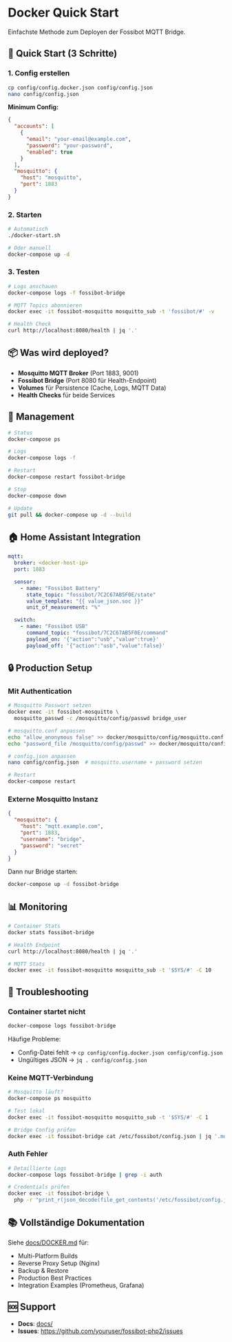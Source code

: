 # Docker Quick Start

Einfachste Methode zum Deployen der Fossibot MQTT Bridge.

## 🚀 Quick Start (3 Schritte)

### 1. Config erstellen

```bash
cp config/config.docker.json config/config.json
nano config/config.json
```

**Minimum Config:**
```json
{
  "accounts": [
    {
      "email": "your-email@example.com",
      "password": "your-password",
      "enabled": true
    }
  ],
  "mosquitto": {
    "host": "mosquitto",
    "port": 1883
  }
}
```

### 2. Starten

```bash
# Automatisch
./docker-start.sh

# Oder manuell
docker-compose up -d
```

### 3. Testen

```bash
# Logs anschauen
docker-compose logs -f fossibot-bridge

# MQTT Topics abonnieren
docker exec -it fossibot-mosquitto mosquitto_sub -t 'fossibot/#' -v

# Health Check
curl http://localhost:8080/health | jq '.'
```

## 📦 Was wird deployed?

- **Mosquitto MQTT Broker** (Port 1883, 9001)
- **Fossibot Bridge** (Port 8080 für Health-Endpoint)
- **Volumes** für Persistence (Cache, Logs, MQTT Data)
- **Health Checks** für beide Services

## 🔧 Management

```bash
# Status
docker-compose ps

# Logs
docker-compose logs -f

# Restart
docker-compose restart fossibot-bridge

# Stop
docker-compose down

# Update
git pull && docker-compose up -d --build
```

## 🏠 Home Assistant Integration

```yaml
mqtt:
  broker: <docker-host-ip>
  port: 1883

  sensor:
    - name: "Fossibot Battery"
      state_topic: "fossibot/7C2C67AB5F0E/state"
      value_template: "{{ value_json.soc }}"
      unit_of_measurement: "%"

  switch:
    - name: "Fossibot USB"
      command_topic: "fossibot/7C2C67AB5F0E/command"
      payload_on: '{"action":"usb","value":true}'
      payload_off: '{"action":"usb","value":false}'
```

## 🔒 Production Setup

### Mit Authentication

```bash
# Mosquitto Passwort setzen
docker exec -it fossibot-mosquitto \
  mosquitto_passwd -c /mosquitto/config/passwd bridge_user

# mosquitto.conf anpassen
echo "allow_anonymous false" >> docker/mosquitto/config/mosquitto.conf
echo "password_file /mosquitto/config/passwd" >> docker/mosquitto/config/mosquitto.conf

# config.json anpassen
nano config/config.json  # mosquitto.username + password setzen

# Restart
docker-compose restart
```

### Externe Mosquitto Instanz

```json
{
  "mosquitto": {
    "host": "mqtt.example.com",
    "port": 1883,
    "username": "bridge",
    "password": "secret"
  }
}
```

Dann nur Bridge starten:
```bash
docker-compose up -d fossibot-bridge
```

## 📊 Monitoring

```bash
# Container Stats
docker stats fossibot-bridge

# Health Endpoint
curl http://localhost:8080/health | jq '.'

# MQTT Stats
docker exec -it fossibot-mosquitto mosquitto_sub -t '$SYS/#' -C 10
```

## 🐛 Troubleshooting

### Container startet nicht

```bash
docker-compose logs fossibot-bridge
```

Häufige Probleme:
- Config-Datei fehlt → `cp config/config.docker.json config/config.json`
- Ungültiges JSON → `jq . config/config.json`

### Keine MQTT-Verbindung

```bash
# Mosquitto läuft?
docker-compose ps mosquitto

# Test lokal
docker exec -it fossibot-mosquitto mosquitto_sub -t '$SYS/#' -C 1

# Bridge Config prüfen
docker exec -it fossibot-bridge cat /etc/fossibot/config.json | jq '.mosquitto'
```

### Auth Fehler

```bash
# Detaillierte Logs
docker-compose logs fossibot-bridge | grep -i auth

# Credentials prüfen
docker exec -it fossibot-bridge \
  php -r "print_r(json_decode(file_get_contents('/etc/fossibot/config.json'))->accounts);"
```

## 📚 Vollständige Dokumentation

Siehe [docs/DOCKER.md](docs/DOCKER.md) für:
- Multi-Platform Builds
- Reverse Proxy Setup (Nginx)
- Backup & Restore
- Production Best Practices
- Integration Examples (Prometheus, Grafana)

## 🆘 Support

- **Docs**: [docs/](docs/)
- **Issues**: https://github.com/youruser/fossibot-php2/issues
